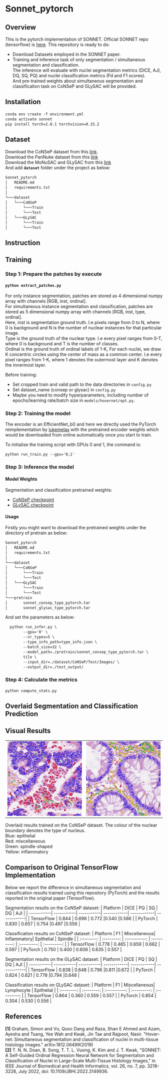 # Sonnet_pytorch
## Overview
This is the pytorch implementation of SONNET. Official SONNET repo (tensorflow) is [here](https://github.com/QuIIL/Sonnet/).
This repository is ready to do:
- Download Datasets employed in the SONNET paper.
- Training and inference task of only segmentation / simultaneous segmentation and classification. <br />
The inference will evaluate with nuclei segmentation metrics (DICE, AJI, DQ, SQ, PQ) and 
nuclei classification metrics (Fd and F1 scores). <br /> And pre-trained weights about simultaneous segmentation and classification task on CoNSeP and GLySAC will be provided.

## Installation



```
conda env create -f environment.yml
conda activate sonnet
pip install torch=2.0.1 torchvision=0.15.2 
```

## Dataset
Download the CoNSeP dataset from this [link](https://warwick.ac.uk/fac/sci/dcs/research/tia/data/hovernet/). <br />
Download the PanNuke dataset from this [link](https://warwick.ac.uk/fac/cross_fac/tia/data/pannuke) <br />
Download the MoNuSAC and GLySAC from this [link](https://drive.google.com/drive/folders/1p0Yt2w8MTcaZJU3bdh0fAtTrPWin1-zb?usp=sharing) <br />
And add **`dataset`** folder under the project as below:
```
Sonnet_pytorch
│   README.md
│   requirements.txt    
│
└───dataset
│   └───CoNSeP 
│       └───Train
│       └───Test
│   └───GLySAC 
│       └───Train
│       └───Test
```

## Instruction
## Training
### Step 1: Prepare the patches by execute
**`python extract_patches.py`** <br /><br />
For only instance segmentation, patches are stored as 4 dimensional numpy array with channels [RGB, inst, ordinal]. <br />
For simultaneous instance segmentation and classification, patches are stored as 5 dimensional numpy array with channels [RGB, inst, type, ordinal]. <br /> 
Here, inst is segmentation ground truth. I.e pixels range from 0 to N, where 0 is background and N is the number of nuclear instances for that particular image. <br /> 
Type is the ground truth of the nuclear type. I.e every pixel ranges from 0-T, where 0 is background and T is the number of classes.<br /> 
Ordinal is the ground truth of ordinal labels of 1-K, For each nuclei, we draw K concentric circles using the center of mass as a common center. I.e every pixel ranges from 1-K, where 1 denotes the outermost layer and K denotes the innermost layer.<br /> 


Before training:

- Set cropped train and valid path to the data directories in `config.py`
- Set dataset_name (consep or glysac) in `config.py`
- Maybe you need to modify hyperparameters, including number of epochs/learning rate/batch size in `models/hovernet/opt.py`.

### Step 2: Training the model
The encoder is an EfficientNet_b0 and here we directly used the PyTorch reimplementation by [lukemelas](https://github.com/lukemelas/EfficientNet-PyTorch)
with the pretrained encoder weights which would be downloaded from online automatically once you start to train.

To initialise the training script with GPUs 0 and 1, the command is:
```
python run_train.py --gpu='0,1' 
```

### Step 3: Inference the model

#### Model Weights

Segmentation and classification pretrained weights:
- [CoNSeP checkpoint](https://drive.google.com/file/d/1J6j5bimIyEA9gkW-fUzDzV8xFxMCOgTu/view?usp=drive_link)
- [GLySAC checkpoint](https://drive.google.com/file/d/1J6j5bimIyEA9gkW-fUzDzV8xFxMCOgTu/view?usp=drive_link)
#### Usage
Firstly you might want to download the pretrained weights under the directory of pretrain as below:
```
Sonnet_pytorch
│   README.md
│   requirements.txt    
│
└───dataset
│   └───CoNSeP 
│       └───Train
│       └───Test
│   └───GLySAC 
│       └───Train
│       └───Test
└───pretrain 
│       sonnet_consep_type_pytorch.tar
│       sonnet_glysac_type_pytorch.tar
```
And set the parameters as below: <br />
```
  python run_infer.py \
        --gpu='0' \
        --nr_types=5 \
        --type_info_path=type_info.json \
        --batch_size=32 \
        --model_path=./pretrain/sonnet_consep_type_pytorch.tar \
        tile \
        --input_dir=./dataset/CoNSeP/Test/Images/ \
        --output_dir=./test_output/ 
```
### Step 4: Calculate the metrics
```
python compute_stats.py 
```

## Overlaid Segmentation and Classification Prediction

## Visual Results
<table border="0">
<tr>
    <td>
    <img src="docs/result_1.png", width="100%" />
    </td> 
    <td>
    <img src="docs/results_2.png", width="100%" /> 
    </td>
</tr>
</table>

Overlaid results trained on the CoNSeP dataset. The colour of the nuclear boundary denotes the type of nucleus. <br />
Blue: epithelial<br />
Red: miscellaneous <br />
Green: spindle-shaped <br />
Yellow: inflammatory

## Comparison to Original TensorFlow Implementation

Below we report the difference in simultaneous segmentation and classification results trained using this repository (PyTorch) and the results reported in the original paper (TensorFlow). 

Segmentation results on the CoNSeP dataset:
| Platform   | DICE       | PQ         | SQ          | DQ          | AJI         |
| -----------| -----------| -----------| ------------| ------------| ------------|
| TensorFlow | 0.844      | 0.698      | 0.772       |0.540        |0.586        |
| PyTorch    | 0.830      | 0.657      | 0.754       |0.497        |0.556        |

Classification results on CoNSeP dataset: 
| Platform   | F1         | Miscellaneous| Inflammatory| Epithelial  | Spindle     |
| :--------: | :--------: | :----------: | :---------: | :---------: | :---------: |
| TensorFlow | 0.778      |     0.465    |    0.659    |    0.662    |   0.597     |
| PyTorch    | 0.750      |     0.400    |    0.608    |    0.635    |   0.557     |

Segmentation results on the GLySAC dataset:
| Platform   | DICE       | PQ         | SQ          | DQ          | AJI         |
| -----------| -----------| -----------| ------------| ------------| ------------|
| TensorFlow | 0.838      | 0.648      | 0.796       |0.811        |0.672        |
| PyTorch    | 0.824      | 0.621      | 0.778       |0.794        |0.648        |

Classification results on GLySAC dataset: 
| Platform   | F1         | Miscellaneous| Lymphocyte  | Epithelial  |
| :--------: | :--------: | :----------: | :---------: | :---------: |
| TensorFlow | 0.864      |     0.360    |    0.559    |    0.557    |
| PyTorch    | 0.854      |     0.304    |    0.530    |    0.556    |



## References
**[1]** Graham, Simon and Vu, Quoc Dang and Raza, Shan E Ahmed and Azam, Ayesha and Tsang, Yee Wah and Kwak, Jin Tae and Rajpoot, Nasir. "Hover-net: Simultaneous segmentation and classification of nuclei in multi-tissue histology images." arXiv:1812.06499(2019) <br/>
**[2]** T. N. N. Doan, B. Song, T. T. L. Vuong, K. Kim and J. T. Kwak, "SONNET: A Self-Guided Ordinal Regression Neural Network for Segmentation and Classification of Nuclei in Large-Scale Multi-Tissue Histology Images," in IEEE Journal of Biomedical and Health Informatics, vol. 26, no. 7, pp. 3218-3228, July 2022, doi: 10.1109/JBHI.2022.3149936.

